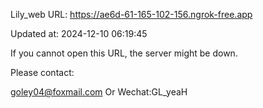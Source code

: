 Lily_web URL: https://ae6d-61-165-102-156.ngrok-free.app

Updated at: 2024-12-10 06:19:45

If you cannot open this URL, the server might be down.

Please contact: 

goley04@foxmail.com Or Wechat:GL_yeaH